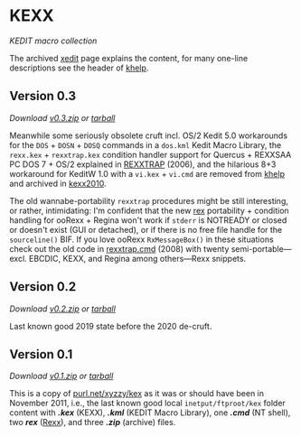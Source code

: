 # KEXX
*KEDIT macro collection*

The archived [xedit][KEXX] page explains the content, for many one-line descriptions see the header of [khelp][2020].

## Version 0.3 ##
*Download [v0.3.zip](https://github.com/frank-e/KEXX/archive/v0.3.zip "2020-03-21") or [tarball](https://github.com/frank-e/KEXX/archive/v0.3.tar.gz "2020-03-21")*

Meanwhile some seriously obsolete cruft incl. OS/2 Kedit 5.0 workarounds for the `DOS` + `DOSN` + `DOSQ` commands in a `dos.kml` Kedit Macro Library, the `rexx.kex` + `rexxtrap.kex` condition handler support for Quercus + REXXSAA PC DOS 7 + OS/2 explained in [REXXTRAP][2006] (2006), and the hilarious 8+3 workaround for KeditW 1.0 with a `vi.kex` + `vi.cmd` are removed from [khelp][2020] and archived in  [kexx2010][2010]. 

The old wannabe-portability `rexxtrap` procedures might be still interesting, or rather, intimidating:  I'm confident that the new [rex][2019] portability + condition handling for ooRexx + Regina won't work if `stderr` is NOTREADY or closed or doesn't exist (GUI or detached), or if there is no free file handle for the `sourceline()` BIF. If you love ooRexx `RxMessageBox()` in these situations check out the old code in [rexxtrap.cmd][2008] (2008) with twenty semi-portable&mdash;excl. EBCDIC, KEXX, and Regina among others&mdash;Rexx snippets. 

## Version 0.2 ##
*Download [v0.2.zip](https://github.com/frank-e/KEXX/archive/v0.2.zip "2019-11-30") or [tarball](https://github.com/frank-e/KEXX/archive/v0.2.tar.gz "2019-11-30")*

Last known good 2019 state before the 2020 de-cruft.

## Version 0.1 ##
*Download [v0.1.zip](https://github.com/frank-e/KEXX/archive/v0.1.zip "2011-11-13") or [tarball](https://github.com/frank-e/KEXX/archive/v0.1.tar.gz "2011-11-13")*

This is a copy of [purl.net/xyzzy/kex][2011] as it was or should have been in November 2011, i.e., the last known good local `inetput/ftproot/kex` folder content with ***.kex*** (KEXX), ***.kml*** (KEDIT Macro Library), one ***.cmd*** (NT shell), two ***rex*** ([Rexx](https://github.com/frank-e/rexx-fan "rexx-fan")), and three ***.zip*** (archive) files.  

[2006]: http://purl.net/xyzzy/rexxtrap.htm (purl.net/xyzzy/rexxtrap.htm)
[2008]: http://purl.net/xyzzy/src/rexxtrap.cmd (purl.net/xyzzy/src/rexxtrap.cmd)
[2010]: https://github.com/frank-e/KEXX/blob/master/kexx2010.zip (kexx2010.zip)
[2011]: https://purl.net/xyzzy/kex/
[KEXX]: https://purl.net/xyzzy/xedit.htm (KEXX Macros)
[2019]: https://github.com/frank-e/KEXX/blob/master/rex.kex (rex.kex)
[2020]: https://github.com/frank-e/KEXX/blob/master/khelp.rex (khelp.kex)

